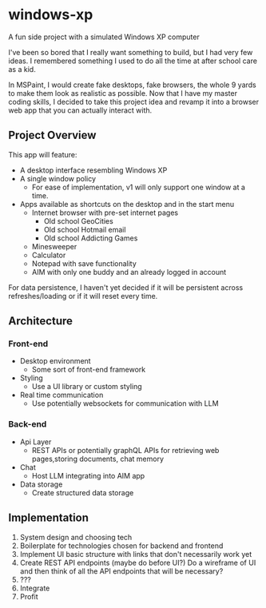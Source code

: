 # windows-xp
A fun side project with a simulated Windows XP computer

I've been so bored that I really want something to build, but I had very few ideas. I remembered something I used to do all the time at after school care as a kid. 

In MSPaint, I would create fake desktops, fake browsers, the whole 9 yards to make them look as realistic as possible. Now that I have my master coding skills, I decided to take this project idea and revamp it into a browser web app that you can actually interact with. 

## Project Overview
This app will feature:
- A desktop interface resembling Windows XP
- A single window policy
  - For ease of implementation, v1 will only support one window at a time.
- Apps available as shortcuts on the desktop and in the start menu 
  - Internet browser with pre-set internet pages
    - Old school GeoCities
    - Old school Hotmail email
    - Old school Addicting Games
  - Minesweeper
  - Calculator
  - Notepad with save functionality
  - AIM with only one buddy and an already logged in account

For data persistence, I haven't yet decided if it will be persistent across refreshes/loading or if it will reset every time. 

## Architecture
### Front-end
- Desktop environment
  - Some sort of front-end framework
- Styling
  - Use a UI library or custom styling
- Real time communication
  - Use potentially websockets for communication with LLM

### Back-end
- Api Layer
  - REST APIs or potentially graphQL APIs for retrieving web pages,storing documents, chat memory
- Chat
  - Host LLM integrating into AIM app
- Data storage
  - Create structured data storage
 
## Implementation
1. System design and choosing tech
2. Boilerplate for technologies chosen for backend and frontend
3. Implement UI basic structure with links that don't necessarily work yet
4. Create REST API endpoints (maybe do before UI?) Do a wireframe of UI and then think of all the API endpoints that will be necessary?
5. ???
6. Integrate
7. Profit
